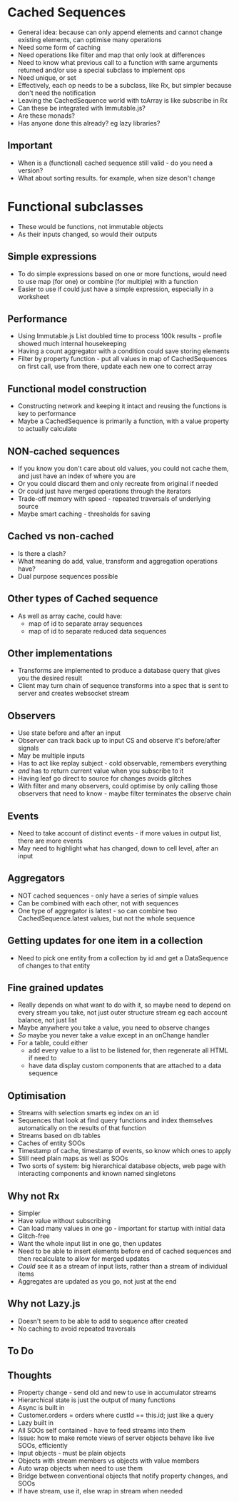 Cached Sequences
================

- General idea: because can only append elements and cannot change existing elements, can optimise many operations
- Need some form of caching
- Need operations like filter and map that only look at differences
- Need to know what previous call to a function with same arguments returned and/or use a special subclass to implement ops
- Need unique, or set
- Effectively, each op needs to be a subclass, like Rx, but simpler because don't need the notification
- Leaving the CachedSequence world with toArray is like subscribe in Rx
- Can these be integrated with Immutable.js?
- Are these monads?
- Has anyone done this already? eg lazy libraries?

Important
---------
- When is a (functional) cached sequence still valid - do you need a version?  
- What about sorting results. for example, when size deson't change


Functional subclasses
=====================

- These would be functions, not immutable objects
- As their inputs changed, so would their outputs

Simple expressions
------------------
- To do simple expressions based on one or more functions, would need to use map (for one) or combine (for multiple) with a function
- Easier to use if could just have a simple expression, especially in a worksheet

Performance
-----------

- Using Immutable.js List doubled time to process 100k results - profile showed much internal housekeeping
- Having a count aggregator with a condition could save storing elements
- Filter by property function - put all values in map of CachedSequences on first call, use from there, update each new one to correct array

Functional model construction
-----------------------------
- Constructing network and keeping it intact and reusing the functions is key to performance
- Maybe a CachedSequence is primarily a function, with a value property to actually calculate

NON-cached sequences
--------------------

- If you know you don't care about old values, you could not cache them, and just have an index of where you are
- Or you could discard them and only recreate from original if needed
- Or could just have merged operations through the iterators
- Trade-off memory with speed - repeated traversals of underlying source
- Maybe smart caching - thresholds for saving

Cached vs non-cached
--------------------
- Is there a clash?
- What meaning do add, value, transform and aggregation operations have?
- Dual purpose sequences possible

Other types of Cached sequence
------------------------------
- As well as array cache, could have:
  - map of id to separate array sequences
  - map of id to separate reduced data sequences

Other implementations
---------------------
- Transforms are implemented to produce a database query that gives you the desired result
- Client may turn chain of sequence transforms into a spec that is sent to server and creates websocket stream

Observers
---------
- Use state before and after an input
- Observer can track back up to input CS and observe it's before/after signals
- May be multiple inputs
- Has to act like replay subject - cold observable, remembers everything
- *and* has to return current value when you subscribe to it
- Having leaf go direct to source for changes avoids glitches
- With filter and many observers, could optimise by only calling those observers that need to know - maybe filter terminates the observe chain

Events
------
- Need to take account of distinct events - if more values in output list, there are more events
- May need to highlight what has changed, down to cell level, after an input

Aggregators
-----------

- NOT cached sequences - only have a series of simple values
- Can be combined with each other, not with sequences
- One type of aggregator is latest - so can combine two CachedSequence.latest values, but not the whole sequence

Getting updates for one item in a collection
--------------------------------------------
- Need to pick one entity from a collection by id and get a DataSequence of changes to that entity

Fine grained updates
--------------------
- Really depends on what want to do with it, so maybe need to depend on every stream you take, not just outer structure stream eg each account balance, not just list
- Maybe anywhere you take a value, you need to observe changes
- *So* maybe you never take a value except in an onChange handler
- For a table, could either
  - add every value to a list to be listened for, then regenerate all HTML if need to
  - have data display custom components that are attached to a data sequence

Optimisation
------------
- Streams with selection smarts eg index on an id
- Sequences that look at find query functions and index themselves automatically on the results of that function
- Streams based on db tables
- Caches of entity SOOs
- Timestamp of cache, timestamp of events, so know which ones to apply
- Still need plain maps as well as SOOs
- Two sorts of system: big hierarchical database objects, web page with interacting components and known named singletons



Why not Rx
----------
- Simpler
- Have value without subscribing
- Can load many values in one go - important for startup with initial data
- Glitch-free
- Want the whole input list in one go, then updates
- Need to be able to insert elements before end of cached sequences and then recalculate to allow for merged updates
- *Could* see it as a stream of input lists, rather than a stream of individual items
- Aggregates are updated as you go, not just at the end

Why not Lazy.js
---------------

- Doesn't seem to be able to add to sequence after created
- No caching to avoid repeated traversals

To Do
-----


Thoughts
--------
- Property change - send old and new to use in accumulator streams
- Hierarchical state is just the output of many functions
- Async is built in
- Customer.orders = orders where custId == this.id; just like a query
- Lazy built in
- All SOOs self contained - have to feed streams into them
- Issue: how to make remote views of server objects behave like live SOOs, efficiently
- Input objects - must be plain objects
- Objects with stream members vs objects with value members
- Auto wrap objects when need to use them
- Bridge between conventional objects that notify property changes, and SOOs
- If have stream, use it, else wrap in stream when needed